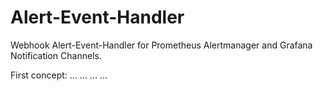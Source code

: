 # Alert-Event-Handler
Webhook Alert-Event-Handler for Prometheus Alertmanager and Grafana Notification Channels.

First concept:
...
...
...
...